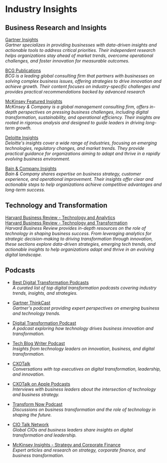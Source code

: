 # Industry Insights

## Business Research and Insights
[Gartner Insights](https://www.gartner.com/en/insights)</br>
*Gartner specializes in providing businesses with data-driven insights and actionable tools to address critical priorities. Their independent research helps organizations stay ahead of market trends, overcome operational challenges, and foster innovation for measurable outcomes.* </br>

[BCG Publications](https://www.bcg.com/publications)</br>
*BCG is a leading global consulting firm that partners with businesses on solving complex business issues, offering strategies to drive innovation and achieve growth. Their content focuses on industry-specific challenges and provides practical recommendations backed by advanced research* </br>

[McKinsey Featured Insights](https://www.mckinsey.com/featured-insights)</br>
*McKinsey & Company is a global management consulting firm, offers in-depth perspectives on pressing business challenges, including digital transformation, sustainability, and operational efficiency. Their insights are rooted in rigorous analysis and designed to guide leaders in driving long-term growth.*

[Deloitte Insights](https://www2.deloitte.com/us/en/insights.html)</br>
*Deloitte's insights cover a wide range of industries, focusing on emerging technologies, regulatory changes, and market trends. They provide practical guidance for organizations aiming to adapt and thrive in a rapidly evolving business environment.*

[Bain & Company Insights](https://www.bain.com/insights/)</br>
*Bain & Company shares expertise on business strategy, customer experience, and operational improvement. Their insights offer clear and actionable steps to help organizations achieve competitive advantages and long-term success.*

## Technology and Transformation
[Harvard Business Review - Technology and Analytics](https://hbr.org/topic/subject/technology-and-analytics)</br>
[Harvard Business Review - Technology and Transformation](https://hbr.org/insight-center/technology-and-transformation)</br>
*Harvard Business Review provides in-depth resources on the role of technology in shaping business success. From leveraging analytics for strategic decision-making to driving transformation through innovation, these sections explore data-driven strategies, emerging tech trends, and actionable insights to help organizations adapt and thrive in an evolving digital landscape.*

## Podcasts 
- [Best Digital Transformation Podcasts](https://www.bcast.fm/blog/best-digital-transformation-podcasts)  
  *A curated list of top digital transformation podcasts covering industry trends, insights, and strategies.*

- [Gartner ThinkCast](https://www.gartner.com/en/podcasts/thinkcast)  
  *Gartner's podcast providing expert perspectives on emerging business and technology trends.*

- [Digital Transformation Podcast](https://digitaltransformationpodcast.libsyn.com/website)  
  *A podcast exploring how technology drives business innovation and transformation.*

- [Tech Blog Writer Podcast](https://techblogwriter.co.uk/podcast/)  
  *Insights from technology leaders on innovation, business, and digital transformation.*

- [CXOTalk](https://www.cxotalk.com)  
  *Conversations with top executives on digital transformation, leadership, and innovation.*

- [CXOTalk on Apple Podcasts](https://podcasts.apple.com/us/podcast/cxotalk/id1069746738)  
  *Interviews with business leaders about the intersection of technology and business strategy.*

- [Transform Now Podcast](https://podcasts.apple.com/us/podcast/transform-now/id1500724425)  
  *Discussions on business transformation and the role of technology in shaping the future.*

- [CIO Talk Network](https://www.ciotalknetwork.com/)  
  *Global CIOs and business leaders share insights on digital transformation and leadership.*

- [McKinsey Insights - Strategy and Corporate Finance](https://www.mckinsey.com/capabilities/strategy-and-corporate-finance/our-insights)  
  *Expert articles and research on strategy, corporate finance, and business transformation.*
